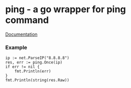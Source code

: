 # ping - a go wrapper for ping command

[Documentation](https://godoc.org/github.com/xellio/ping)

### Example
```
ip := net.ParseIP("8.8.8.8")
res, err := ping.Once(ip)
if err != nil {
	fmt.Println(err)
}
fmt.Println(string(res.Raw))
```